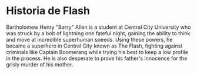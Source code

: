 # Historia de Flash
Bartholomew Henry "Barry" Allen is a student at Central City University who was struck by a bolt of lightning one fateful night, gaining the ability to think and move at incredible superhuman speeds. Using these powers, he became a superhero in Central City known as The Flash, fighting against criminals like Captain Boomerang while trying his best to keep a low profile in the process. He is also desperate to prove his father's innocence for the grisly murder of his mother.
